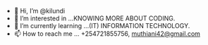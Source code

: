 - 👋 Hi, I’m @kilundi
- 👀 I’m interested in ...KNOWING MORE ABOUT CODING.
- 🌱 I’m currently learning ...(IT) INFORMATION TECHNOLOGY.
- 📫 How to reach me ... +254721855756, muthiani42@gmail.com

<!---
kilundi/kilundi is a ✨ special ✨ repository because its `README.md` (this file) appears on your GitHub profile.
You can click the Preview link to take a look at your changes.
--->
